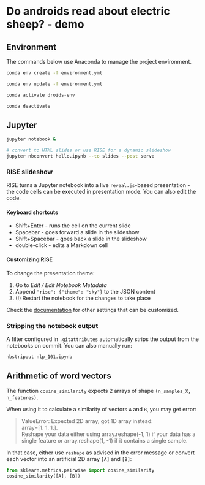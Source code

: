 # Do androids read about electric sheep? - demo

## Environment

The commands below use Anaconda to manage the project environment.

```bash
conda env create -f environment.yml

conda env update -f environment.yml

conda activate droids-env

conda deactivate
```

## Jupyter

```bash
jupyter notebook &

# convert to HTML slides or use RISE for a dynamic slideshow
jupyter nbconvert hello.ipynb --to slides --post serve
```

### RISE slideshow

RISE turns a Jupyter notebook into a live `reveal.js`-based presentation - the code
cells can be executed in presentation mode. You can also edit the code.

#### Keyboard shortcuts

- Shift+Enter - runs the cell on the current slide
- Spacebar - goes forward a slide in the slideshow
- Shift+Spacebar - goes back a slide in the slideshow
- double-click - edits a Markdown cell

#### Customizing RISE

To change the presentation theme:

1. Go to _Edit / Edit Notebook Metadata_
2. Append `"rise": {"theme": "sky"}` to the JSON content
3. (!) Restart the notebook for the changes to take place

Check the [documentation](https://rise.readthedocs.io/en/maint-5.5/customize.html#choosing-a-theme)
for other settings that can be customized.

### Stripping the notebook output

A filter configured in `.gitattributes` automatically strips the output from the notebooks
on commit. You can also manually run:

```bash
nbstripout nlp_101.ipynb
``` 

## Arithmetic of word vectors

The function `cosine_similarity` expects 2 arrays of shape `(n_samples_X, n_features)`.

When using it to calculate a similarity of vectors `A` and `B`, you may get error:

> ValueError: Expected 2D array, got 1D array instead:  
> array=[1. 1. 1.].  
> Reshape your data either using array.reshape(-1, 1) if your data has a single feature
> or array.reshape(1, -1) if it contains a single sample.

In that case, either use `reshape` as advised in the error message or convert each vector into
an artificial 2D array `[A]` and `[B]`:

```python
from sklearn.metrics.pairwise import cosine_similarity
cosine_similarity([A], [B])
``` 
